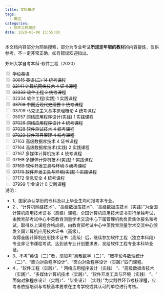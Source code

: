 ```yaml
---
title: 文档概述
tags:
  - 概述
categories:
  - 软件工程概述
date: 2020-06-08 15:55:00
---
```

本文档内容部分为网络搜索，部分为专业考试**所规定年限的教材**的内容提炼，仅供参考，不一定非常正确，如有错误欢迎指出。  

郑州大学自考本科-软件工程（2020）

<input type="checkbox" checked disabled> <s>学位英语</s>  
<input type="checkbox" checked disabled> <s>00015 英语(二) 14 统考课程</s>  
<input type="checkbox" checked disabled> <s>‌02141 计算机网络技术 4 证书课程</s>  
<input type="checkbox" checked disabled> <s>‌‌02333 软件工程 3 统考课程</s>  
<input type="checkbox" disabled> ‌02334 软件工程(实践) 1 实践课程  
<input type="checkbox" checked disabled> <s>‌03708 中国近现代史纲要 2 统考课程</s>  
<input type="checkbox" disabled> 03709 马克思主义基本原理概论 4 统考课程  
<input type="checkbox" disabled> ‌‌05057 网络应用程序设计(实践) 1 实践课程  
<input type="checkbox" checked disabled> <s>‌07026 网络应用程序设计 4 统考课程</s>  
<input type="checkbox" checked disabled> <s>‌‌07028 软件测试技术 4 统考课程</s>  
<input type="checkbox" checked disabled> <s>‌‌‌07029 软件项目管理 4 统考课程</s>  
<input type="checkbox" disabled> ‌‌‌07163 高级数据库技术 4 证书课程  
<input type="checkbox" disabled> 07164 高级数据库技术(实践) 2 实践课程  
<input type="checkbox" disabled> 07167 多媒体计算机技术 4 统考课程  
<input type="checkbox" checked disabled> <s>‌‌‌‌07168 多媒体计算机技术(实践) 1 实践课程</s>  
<input type="checkbox" checked disabled> <s>‌‌‌‌‌07169 软件开发工具与环境 3 统考课程</s>  
<input type="checkbox" checked disabled> <s>‌07170 软件开发工具与环境(实践) 1 实践课程</s>  
<input type="checkbox" disabled> 07172 信息安全 4 统考课程  
<input type="checkbox" disabled> 07999 毕业设计 0 实践课程  
说明：

- 1、国家承认学历的专科及以上毕业生均可报考本专业。  
- 2 、“计算机网络技术”、“高级数据库技术”、“高级数据库技术（实践）”为全国计算机应用技术证书（高级）课程。全国计算机应用技术证书实行单独考试，由教育部考试中心中英教育测量学术交流中心下属管理机构负责集体报名和考试。取得以上课程合格成绩，由教育部考试中心中英教育测量学术交流中心颁发全国计算机应用技术证书（高级）。  
    取得全国计算机应用技术证书（高级）后，继续参加软件工程（独立本科段）专业非证书课程考试，达到该专业计划要求者，发给软件工程专业本科毕业证。  
- 3、不考“英语（二）”者，须加考“离散数学（二）”、“概率论与数理统计（二）”、“面向对象程序设计”、“面向对象程序设计（实践）”四门课程。   
- 4 、“软件工程（实践）”、“ 网络应用程序设计（实践） ”、“高级数据库技术（实践）”、“多媒体计算机技术（实践）”、“软件开发工具与环境（实践） ”、“ 面向对象程序设计（实践）”、“毕业设计 （实践）”为实践性环节考核课程，应考者依据培训与考核基本要求在主考学校或其认可的单位进行考核。
